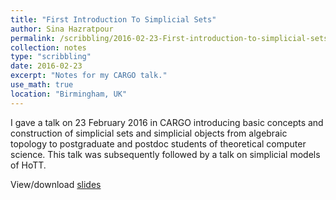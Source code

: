 ```yaml
---
title: "First Introduction To Simplicial Sets"
author: Sina Hazratpour
permalink: /scribbling/2016-02-23-First-introduction-to-simplicial-sets
collection: notes
type: "scribbling"
date: 2016-02-23
excerpt: "Notes for my CARGO talk."
use_math: true
location: "Birmingham, UK"
---
```


I gave a talk on 23 February 2016 in CARGO introducing basic concepts and construction of simplicial sets and simplicial objects from algebraic topology to postgraduate and postdoc students of theoretical computer science. This talk was subsequently followed by a talk on simplicial models of HoTT. 

View/download [slides](https://sinhp.github.io/files/CT/First-introduction-to-simplicial-sets.pdf) <i class="fa fa-file-pdf-o" aria-hidden="true"></i>
